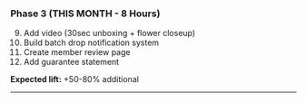 ### Phase 3 (THIS MONTH - 8 Hours)

9. Add video (30sec unboxing + flower closeup)
10. Build batch drop notification system
11. Create member review page
12. Add guarantee statement

**Expected lift:** +50-80% additional

---
